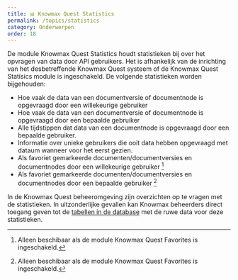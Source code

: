 ```yaml
---
title: 📊 Knowmax Quest Statistics
permalink: /topics/statistics
category: Onderwerpen
order: 18
---
```


De module Knowmax Quest Statistics houdt statistieken bij over het opvragen van data door API gebruikers. 
Het is afhankelijk van de inrichting van het desbetreffende Knowmax Quest systeem of de Knowmax Quest Statisics module is ingeschakeld. De volgende statistieken worden bijgehouden:

* Hoe vaak de data van een documentversie of documentnode is opgevraagd door een willekeurige gebruiker
* Hoe vaak de data van een documentversie of documentnode is opgevraagd door een bepaalde gebruiker
* Alle tijdstippen dat data van een documentnode is opgevraagd door een bepaalde gebruiker.
* Informatie over unieke gebruikers die ooit data hebben opgevraagd met dataum wanneer voor het eerst gezien.
* Als favoriet gemarkeerde documenten/documentversies en documentnodes door een willekeurige gebruiker [^1]
* Als favoriet gemarkeerde documenten/documentversies en documentnodes door een bepaalde gebruiker [^1]

[^1]: Alleen beschibaar als de module Knowmax Quest Favorites is ingeschakeld.

In de Knowmax Quest beheeromgeving zijn overzichten op te vragen met de statistieken. In uitzonderlijke gevallen kan Knowmax beheerders direct toegang geven tot de [tabellen in de database](statistics-database) met de ruwe data voor deze statistieken.
